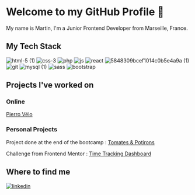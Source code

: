 # Welcome to my GitHub Profile 👋

My name is Martin, I'm a Junior Frontend Developer from Marseille, France.

## My Tech Stack

![html-5 (1)](https://user-images.githubusercontent.com/73384885/171582623-b6a7602a-68fd-4144-9c73-546bed76b8de.png)
![css-3](https://user-images.githubusercontent.com/73384885/171582633-2e3b4fa9-cf8c-4d85-84a5-cff2b7f1cb6d.png)
![php](https://user-images.githubusercontent.com/73384885/171582652-02b678ef-b6de-4fab-8252-f2062eba7517.png)
![js](https://user-images.githubusercontent.com/73384885/171582673-d23eaabd-d65b-4370-a691-6cb7c81a35d4.png)
![react](https://user-images.githubusercontent.com/73384885/171582683-1753eb0c-1d1d-4e44-beb9-046bfc5ae8ae.png)
![5848309bcef1014c0b5e4a9a (1)](https://user-images.githubusercontent.com/73384885/171582694-c367782d-8d6e-4b27-916f-852ecda6cc60.png)
![git](https://user-images.githubusercontent.com/73384885/171582736-249c75a2-4df6-4ac4-8d47-10ecb19249ad.png)
![mysql (1)](https://user-images.githubusercontent.com/73384885/171582747-c26fb941-8485-417e-ab5a-157187901fac.png)
![sass](https://user-images.githubusercontent.com/73384885/171582758-a2aaf0e9-4eb8-43e8-b4f9-fef7bfbd8462.png)
![bootstrap](https://user-images.githubusercontent.com/73384885/171582792-03718417-d217-4adc-b02d-f55eb29e0197.png)

## Projects I've worked on

### Online

<a href="https://www.pierrovelo.com/" target="_blank">Pierro Vélo<a/>
  
### Personal Projects
  
Project done at the end of the bootcamp :
<a href="https://github.com/Martin-Gab/Projet-fin-de-formation-tomates-et-potirons-front" target="_blank">Tomates & Potirons<a/>

Challenge from Frontend Mentor :
<a href="https://github.com/Martin-Gab/frontendmentor-time-tracking-dashboard" target="_blank">Time Tracking Dashboard<a/>

## Where to find me

<a href="https://www.linkedin.com/in/martin-gabillet-94433ba8/" target="_blank">![linkedin](https://user-images.githubusercontent.com/73384885/171583087-24857e23-78c8-4028-8023-57fabe3bcaf2.png)<a/> 
